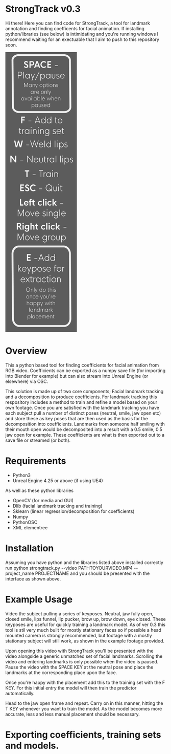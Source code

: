 # StrongTrack v0.3
Hi there! Here you can find code for StrongTrack, a tool for landmark annotation and finding coefficents for facial animation. If installing python/libraries (see below) is intimidating and you're running windows I recommend waiting for an exectuable that I aim to push to this repository soon.

![Screenshot](/0.3/projects/images/hotkeys.jpg)

# Overview
This a python based tool for finding coefficients for facial animation from RGB video. Coefficients can be exported as a numpy save file (for importing into Blender for example) but can also stream into Unreal Engine (or elsewhere) via OSC.

This solution is made up of two core components; Facial landmark tracking and a decomposition to produce coefficients. For landmark tracking this respository includes a method to train and refine a model based on your own footage. Once you are satisfied with the landmark tracking you have each subject pull a number of distinct poses (neutral, smile, jaw open etc) and store these as key poses that are then used as the basis for the decomposition into coefficients. Landmarks from someone half smiling with their mouth open would be decomposited into a result with a 0.5 smile, 0.5 jaw open for example. These coefficients are what is then exported out to a save file or streamed (or both).

# Requirements
* Python3
* Unreal Engine 4.25 or above (if using UE4)

As well as these python libraries
* OpenCV (for media and GUI)
* Dlib (facial landmark tracking and training)
* Sklearn (linear regression/decomposition for coefficients)
* Numpy
* PythonOSC 
* XML elementree 

# Installation
Assuming you have python and the libraries listed above installed correctly run python strongtrack.py --video PATHTOYOURVIDEO.MP4 --project_name PROJECTNAME  and you should be presented with the interface as shown above.

# Example Usage
Video the subject pulling a series of keyposes. Neutral, jaw fully open, closed smile, lips funnel, lip pucker, brow up, brow down, eye closed. These keyposes are useful for quickly training a landmark model. As of ver 0.3 this tool is stil very much built for mostly stationary faces so if possible a head mounted camera is strongly recommended, but footage with a mostly stationary subject will still work, as shown in the example footage provided.

Upon opening this video with StrongTrack you'll be presented with the video alongside a generic unmatched set of facial landmarks. Scrolling the video and entering landmarks is only possible when the video is paused. Pause the video with the SPACE KEY at the neutral pose and place the landmarks at the corresponding place upon the face. 

Once you're happy with the placement add this to the training set with the F KEY. For this initial entry the model will then train the predictor automatically.

Head to the jaw open frame and repeat. Carry on in this manner, hitting the T KEY whenever you want to train the model. As the model becomes more accurate, less and less manual placement should be necessary. 

# Exporting coefficients, training sets and models.



